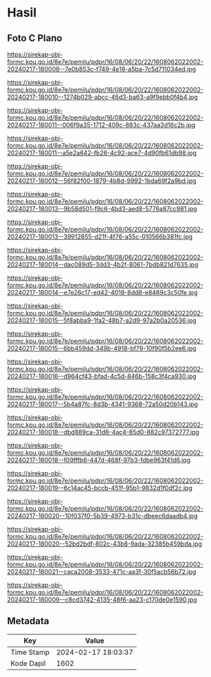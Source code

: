 # Hasil

## Foto C Plano

https://sirekap-obj-formc.kpu.go.id/8e7e/pemilu/pdpr/16/08/06/20/22/1608062022002-20240217-180008--7e0b853c-f749-4e18-a5ba-7c5d711034ed.jpg

https://sirekap-obj-formc.kpu.go.id/8e7e/pemilu/pdpr/16/08/06/20/22/1608062022002-20240217-180010--1274b029-abcc-46d3-ba63-a9f9ebb0f4b4.jpg

https://sirekap-obj-formc.kpu.go.id/8e7e/pemilu/pdpr/16/08/06/20/22/1608062022002-20240217-180011--006f9a35-1712-409c-883c-437aa3d16c2b.jpg

https://sirekap-obj-formc.kpu.go.id/8e7e/pemilu/pdpr/16/08/06/20/22/1608062022002-20240217-180011--a5e2a642-fb26-4c92-ace7-4d90fb61db98.jpg

https://sirekap-obj-formc.kpu.go.id/8e7e/pemilu/pdpr/16/08/06/20/22/1608062022002-20240217-180012--56f82f00-1879-4b8d-9992-1bda69f2a9bd.jpg

https://sirekap-obj-formc.kpu.go.id/8e7e/pemilu/pdpr/16/08/06/20/22/1608062022002-20240217-180013--9b58d501-f9c6-4bd3-aed8-5776a87cc981.jpg

https://sirekap-obj-formc.kpu.go.id/8e7e/pemilu/pdpr/16/08/06/20/22/1608062022002-20240217-180013--39912855-d21f-4f76-a55c-010566b381fc.jpg

https://sirekap-obj-formc.kpu.go.id/8e7e/pemilu/pdpr/16/08/06/20/22/1608062022002-20240217-180014--dac089d5-3dd3-4b2f-8061-7bdb821d7635.jpg

https://sirekap-obj-formc.kpu.go.id/8e7e/pemilu/pdpr/16/08/06/20/22/1608062022002-20240217-180014--e7e26c17-ed42-4018-8dd8-e8489c3c50fe.jpg

https://sirekap-obj-formc.kpu.go.id/8e7e/pemilu/pdpr/16/08/06/20/22/1608062022002-20240217-180015--5f8abba9-1fa2-48b7-a2d9-97a2b0a20536.jpg

https://sirekap-obj-formc.kpu.go.id/8e7e/pemilu/pdpr/16/08/06/20/22/1608062022002-20240217-180015--6bb459dd-349b-4918-bf79-10f90f5b2ee6.jpg

https://sirekap-obj-formc.kpu.go.id/8e7e/pemilu/pdpr/16/08/06/20/22/1608062022002-20240217-180016--d964cf43-bfad-4c5d-846b-158c3f4ca930.jpg

https://sirekap-obj-formc.kpu.go.id/8e7e/pemilu/pdpr/16/08/06/20/22/1608062022002-20240217-180017--5b4a87fc-8d3b-4341-9368-72a50d20b143.jpg

https://sirekap-obj-formc.kpu.go.id/8e7e/pemilu/pdpr/16/08/06/20/22/1608062022002-20240217-180018--dbd889ca-31d8-4ac4-85d0-882c97372777.jpg

https://sirekap-obj-formc.kpu.go.id/8e7e/pemilu/pdpr/16/08/06/20/22/1608062022002-20240217-180018--f09fffb6-447d-468f-97b3-fdbe963f41d6.jpg

https://sirekap-obj-formc.kpu.go.id/8e7e/pemilu/pdpr/16/08/06/20/22/1608062022002-20240217-180019--6c14ac45-bccb-451f-95b1-9832d1f0df2c.jpg

https://sirekap-obj-formc.kpu.go.id/8e7e/pemilu/pdpr/16/08/06/20/22/1608062022002-20240217-180020--10f037f0-5b39-4973-b31c-dbeec6daadb4.jpg

https://sirekap-obj-formc.kpu.go.id/8e7e/pemilu/pdpr/16/08/06/20/22/1608062022002-20240217-180020--52bd2bdf-802c-43b8-9ada-32385b459bda.jpg

https://sirekap-obj-formc.kpu.go.id/8e7e/pemilu/pdpr/16/08/06/20/22/1608062022002-20240217-180021--caca2008-3533-471c-aa3f-30f5acb56b72.jpg

https://sirekap-obj-formc.kpu.go.id/8e7e/pemilu/pdpr/16/08/06/20/22/1608062022002-20240217-180009--c8cd3742-4135-48f6-aa23-c170de0e1590.jpg


## Metadata

| Key        | Value               |
| ---------- | ------------------- |
| Time Stamp | 2024-02-17 18:03:37 |
| Kode Dapil | 1602                |



